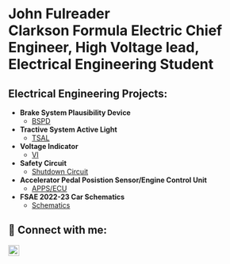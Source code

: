 <h1>John Fulreader <br/><a >Clarkson Formula Electric Chief Engineer</a>, <a >High Voltage lead</a>, <br/> Electrical Engineering Student </a></h1>

<h2>Electrical Engineering Projects:</h2>

- <b>Brake System Plausibility Device</b>
  - [BSPD](https://github.com/jfulreader64/BSPD)
- <b>Tractive System Active Light</b>
  - [TSAL](https://github.com/joshmadakor1/4chan-Image-Analysis-Middleware-C964) 
- <b>Voltage Indicator</b>
  - [VI](https://github.com/joshmadakor1/Sentinel-Lab)
- <b>Safety Circuit</b>
  - [Shutdown Circuit](https://github.com/joshmadakor1/EncrypterPOC)
- <b>Accelerator Pedal Posistion Sensor/Engine Control Unit</b>
  - [APPS/ECU](https://github.com/joshmadakor1/Package-Delivery-Pathfinding-Algorithm)
- <b>FSAE 2022-23 Car Schematics</b>
  - [Schematics](https://github.com/joshmadakor1/Package-Delivery-Pathfinding-Algorithm)


<h2> 🤳 Connect with me:</h2>

[<img align="left" alt="JoshMadakor | LinkedIn" width="22px" src="https://cdn.jsdelivr.net/npm/simple-icons@v3/icons/linkedin.svg" />][linkedin]

[linkedin]: https://www.linkedin.com/in/john-fulreader-33182a22b
<!--
**johnfulreader/64** is a ✨ _special_ ✨ repository because its `README.md` (this file) appears on your GitHub profile.


